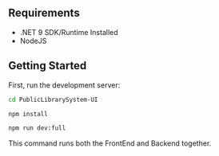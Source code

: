 
## Requirements
- .NET 9 SDK/Runtime Installed
- NodeJS

## Getting Started

First, run the development server:

```bash
cd PublicLibrarySystem-UI
```

```bash
npm install
```

```bash
npm run dev:full
```

This command runs both the FrontEnd and Backend together.
